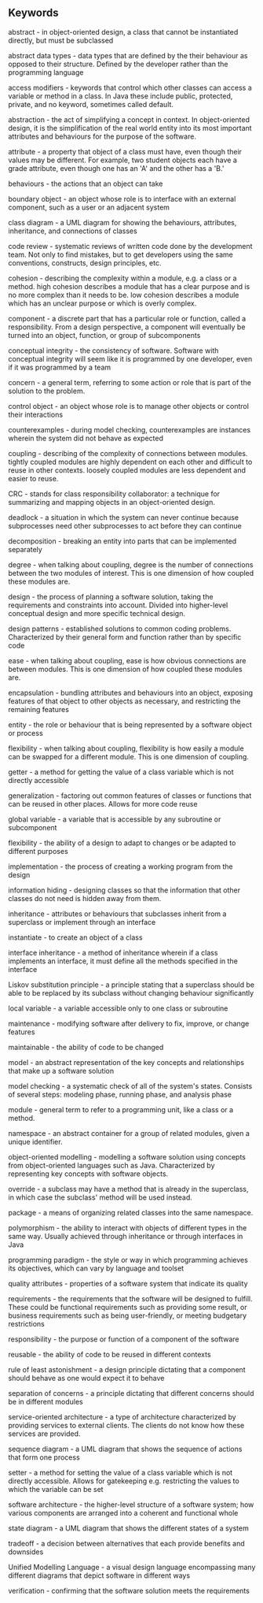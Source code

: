 ## Keywords 

abstract - in object-oriented design, a class that cannot be instantiated directly, but must be subclassed

abstract data types - data types that are defined by the their behaviour as opposed to their structure. Defined by the developer rather than the programming language

access modifiers - keywords that control which other classes can access a variable or method in a class. In Java these include public, protected, private, and no keyword, sometimes called default.

abstraction - the act of simplifying a concept in context. In object-oriented design, it is the simplification of the real world entity into its most important attributes and behaviours for the purpose of the software.

attribute - a property that object of a class must have, even though their values may be different. For example, two student objects each have a grade attribute, even though one has an 'A' and the other has a 'B.'

behaviours - the actions that an object can take

boundary object - an object whose role is to interface with an external component, such as a user or an adjacent system

class diagram - a UML diagram for showing the behaviours, attributes, inheritance, and connections of classes

code review - systematic reviews of written code done by the development team. Not only to find mistakes, but to get developers using the same conventions, constructs, design principles, etc.

cohesion - describing the complexity within a module, e.g. a class or a method. high cohesion describes a module that has a clear purpose and is no more complex than it needs to be. low cohesion describes a module which has an unclear purpose or which is overly complex.

component - a discrete part that has a particular role or function, called a responsibility. From a design perspective, a component will eventually be turned into an object, function, or group of subcomponents

conceptual integrity - the consistency of software. Software with conceptual integrity will seem like it is programmed by one developer, even if it was programmed by a team

concern - a general term, referring to some action or role that is part of the solution to the problem.

control object - an object whose role is to manage other objects or control their interactions

counterexamples - during model checking, counterexamples are instances wherein the system did not behave as expected

coupling - describing of the complexity of connections between modules. tightly coupled modules are highly dependent on each other and difficult to reuse in other contexts. loosely coupled modules are less dependent and easier to reuse.

CRC - stands for class responsibility collaborator: a technique for summarizing and mapping objects in an object-oriented design.

deadlock - a situation in which the system can never continue because subprocesses need other subprocesses to act before they can continue

decomposition - breaking an entity into parts that can be implemented separately

degree - when talking about coupling, degree is the number of connections between the two modules of interest. This is one dimension of how coupled these modules are.

design - the process of planning a software solution, taking the requirements and constraints into account. Divided into higher-level conceptual design and more specific technical design.

design patterns - established solutions to common coding problems. Characterized by their general form and function rather than by specific code

ease - when talking about coupling, ease is how obvious connections are between modules. This is one dimension of how coupled these modules are.

encapsulation - bundling attributes and behaviours into an object, exposing features of that object to other objects as necessary, and restricting the remaining features

entity - the role or behaviour that is being represented by a software object or process

flexibility - when talking about coupling, flexibility is how easily a module can be swapped for a different module. This is one dimension of coupling.

getter - a method for getting the value of a class variable which is not directly accessible

generalization - factoring out common features of classes or functions that can be reused in other places. Allows for more code reuse

global variable - a variable that is accessible by any subroutine or subcomponent

flexibility - the ability of a design to adapt to changes or be adapted to different purposes

implementation - the process of creating a working program from the design

information hiding - designing classes so that the information that other classes do not need is hidden away from them.

inheritance - attributes or behaviours that subclasses inherit from a superclass or implement through an interface

instantiate - to create an object of a class

interface inheritance - a method of inheritance wherein if a class implements an interface, it must define all the methods specified in the interface

Liskov substitution principle - a principle stating that a superclass should be able to be replaced by its subclass without changing behaviour significantly

local variable - a variable accessible only to one class or subroutine

maintenance - modifying software after delivery to fix, improve, or change features

maintainable - the ability of code to be changed

model - an abstract representation of the key concepts and relationships that make up a software solution

model checking - a systematic check of all of the system's states. Consists of several steps: modeling phase, running phase, and analysis phase

module - general term to refer to a programming unit, like a class or a method.

namespace - an abstract container for a group of related modules, given a unique identifier.

object-oriented modelling - modelling a software solution using concepts from object-oriented languages such as Java. Characterized by representing key concepts with software objects.

override - a subclass may have a method that is already in the superclass, in which case the subclass' method will be used instead.

package - a means of organizing related classes into the same namespace.

polymorphism - the ability to interact with objects of different types in the same way. Usually achieved through inheritance or through interfaces in Java

programming paradigm - the style or way in which programming achieves its objectives, which can vary by language and toolset

quality attributes - properties of a software system that indicate its quality

requirements - the requirements that the software will be designed to fulfill. These could be functional requirements such as providing some result, or business requirements such as being user-friendly, or meeting budgetary restrictions

responsibility - the purpose or function of a component of the software

reusable - the ability of code to be reused in different contexts

rule of least astonishment - a design principle dictating that a component should behave as one would expect it to behave

separation of concerns - a principle dictating that different concerns should be in different modules

service-oriented architecture - a type of architecture characterized by providing services to external clients. The clients do not know how these services are provided.

sequence diagram - a UML diagram that shows the sequence of actions that form one process

setter - a method for setting the value of a class variable which is not directly accessible. Allows for gatekeeping e.g. restricting the values to which the variable can be set

software architecture - the higher-level structure of a software system; how various components are arranged into a coherent and functional whole

state diagram - a UML diagram that shows the different states of a system

tradeoff - a decision between alternatives that each provide benefits and downsides

Unified Modelling Language - a visual design language encompassing many different diagrams that depict software in different ways

verification - confirming that the software solution meets the requirements

